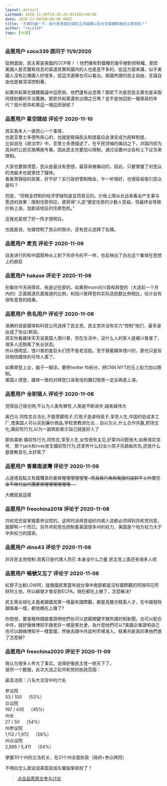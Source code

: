 ```yaml
---
layout: default
Lastmod: 2020-11-09T18:26:29.931282+00:00
date: 2020-11-09T00:00:00.000Z
title: "大家討論一下，爲什麽美國左媒和主流媒體以及社交媒體都被民主黨控制？"
author: "coco339"
tags: [大選]
---
```



### 品葱用户 **coco339** 提问于 11/9/2020
    
從側面說，民主黨是美國的CCP呀！！他們擁有對媒體的幾乎絕對控制權。那麽美國人是否獲取信息的渠道其實和國内的人也是差不多的，從這方面來講，似乎美國人沒有比墻國人好很多。從這次選舉也可以看出，美國所謂的民主自由，言論自由也是被深深控制著。  
  
如果共和黨在媒體輿論中這麽弱，他們還有出息嗎？那麽下次是否民主黨也是采取同樣骯髒的手法獲勝。那麽共和黨還有出頭之日嗎？豈不是快回到一檔黨政的年代？爲什麽共和黨這一塊這麽弱呢？
    
                

### 品葱用户 **星空链结** 评论于 2020-11-10
        
其实我本人一直担心一个事情，  
也是亚里士多德所担心的，也就是极端民主制度最后会演变成为民粹制度，  
比如说在《政治学》中，亚里士多德描述了，在平民领袖的煽动之下，对国内较为高尚的公民实施横施专暴。因此民主也要加以限制，通过设置州议会和上下议员来限制。  
  
大家也要搞清楚，民众是最没有思想，最容易被煽动的，因此，只要掌握了对民众的洗脑术也就掌控了媒体。  
看看贺锦丽的政策，好不好？实行政府管制租金，乍一听很好，也很容易吸引民众是吗？  
  
但是，“但租金控制的经济学缺陷是显而易见的。价格上限从长远来看会产生事与愿违的效果：限制住房供应，使获得“人造”便宜住房的少数人受益，但最终会导致价格上涨，加剧该地区的住房危机。”  
  
这我也是想了好一阵才想明白。  
  
也就是说，左媒控制了民众的弱点，还有民众选择了左媒。
        
                

### 品葱用户 **麦克** 评论于 2020-11-09
        
自发进行的和中国那种从上到下传命令的不一样，也反映出了白左这个集体在思想上的疯狂
        
                

### 品葱用户 **hakase** 评论于 2020-11-08
        
别看你今天闹得欢，账是记在那的。如果把msm对川普和拜登的（大选前一个月内的）正面报道负面报道的比例，和投川普拜登的实际选民数比例相比，估计会有很有意思的结果。
        
                

### 品葱用户 **佚名用户** 评论于 2020-11-08
        
准确的说是媒体和科技公司选择了民主党。民主党并没有实力“控制”他们，最多是达成了协议/默契。  
其实你看媒体天天说美国人恨川普，但在生活中，没什么人的家人是被川普害了，很多人还脱离了失业状态。  
所以很明显，恨川普的是巨头们而不是老百姓。至于跟着媒体恨川的，那也只是盲目相信媒体的可怜人罢了。  
  
如果拜登上台，脑子一糊涂，要把twitter fb拆分，把CNN NYT的无上权力加以限制。  
美国人恨登，媒体一致的对拜登口诛笔伐的魔幻情景一定会再度上演。
        
                

### 品葱用户 **全职猎人** 评论于 2020-11-08
        
觉得自己很光明,不认为人类有罪性,人类是不断进步,越来越伟大  
  
奥巴马 同性恋合法化,不能管脚孩子,打孩子是虐待孩子,享受人生,中国的低成本工厂,使美国人可以买到廉价商品,学校里教进化论... 自以为义,什么合作共赢,职场文化,婚前性行为,以为一副笑脸表示自己就是好人了  
  
那些美剧 婚前性行为,同性恋,享受人生,女性很有主见,好莱坞问题很大,如泰塔尼克号,   那个jack和rose发生婚前性行为,还宣传什么妇女小孩子先跳船优先,还放什么基督教音乐,太好笑了
        
                

### 品葱用户 **香蕉南波灣** 评论于 2020-11-09
        
占道德高點又有錢賺真的豪爽喔喔喔喔喔喔~~~而且我行為和我說的話對不上什麼完全不用付出代價更爽喔喔喔喔喔喔~~~~  
  
  
大概就是這樣
        
                

### 品葱用户 **freechina2018** 评论于 2020-11-08
        
共和党还是掌握着参议院的，这样的话拜登组织内阁人选都必须得到共和党同意，跛脚鸭一个而已。另外共和党也控制着美国很多州的权力，美国是个地方权力大于中央权力的国家。
        
                

### 品葱用户 **dino43** 评论于 2020-11-08
        
并非民主党控制 政客只是代理人而已 本身没什么力量 民主党上面还有很多人呢
        
                

### 品葱用户 **帳號又忘了** 评论于 2020-11-08
        
紅脖子比較LOW阿，就像國民黨當年說台灣中南部都是沒有國際觀的阿珠阿花阿財阿土伯，所以綠營才會反對ECFA。現在都吃上癮了，怎麼解決?  
  
民主黨全球化主義者跟國民黨一樣最有國際觀，都是高層次精英人才，在中國發財跟吸毒一樣，都他媽吃上癮了?  
  
你想想，要是推特跟臉書證明他們也可以遮蔽關鍵字跟所謂的假新聞，也可以配合中共，就好像微博知乎跟老許一樣是黑社會，為什麼他們可以?美國企業證明自己也可以跟微博知乎一樣愛國，然後去跟中共談判市場准入，結果共匪真的準他們進了怎麼辦?
        
                

### 品葱用户 **freechina2020** 评论于 2020-11-09
        
我认为很多人夸大了事实，说得好像民主党一统天下了。  
提供一个数据，此次大选之前共和党的执政范围：  
  
最高法院：八名大法官中的六名  
  
参议院  
53 / 100 （53%）  
众议院  
197 / 435 （45%）  
州长  
27 / 50 （54%）  
州参议院  
1,112 / 1,972 （56%）  
州众议院  
2,895 / 5,411 （54%）  
  
掌握30个州的立法机关，在21个州全面执政（政府+参众两院）  
  
不明白怎么就说成美国变成左翼独掌政权了？
        
                





> [点击品葱原文参与讨论](https://pincong.rocks/question/33252)

